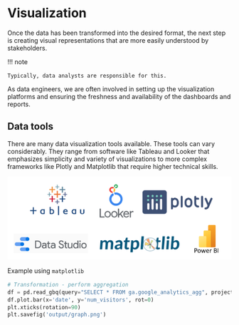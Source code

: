 # Visualization

Once the data has been transformed into the desired format, the next step is creating visual representations that are more easily understood by stakeholders.

!!! note

    Typically, data analysts are responsible for this.

As data engineers, we are often involved in setting up the visualization platforms and ensuring the freshness and availability of the dashboards and reports.

## Data tools

There are many data visualization tools available.
These tools can vary considerably. They range from software like Tableau and Looker that emphasizes simplicity and variety of visualizations to more complex frameworks like Plotly and Matplotlib that require higher technical skills.

![data visualization tools](../pics/data-viz-tools.png)

Example using `matplotlib`

```python title="aggregation.py"
# Transformation - perform aggregation
df = pd.read_gbq(query="SELECT * FROM ga.google_analytics_agg", project_id=PROJECT_ID)
df.plot.bar(x='date', y='num_visitors', rot=0)
plt.xticks(rotation=90)
plt.savefig('output/graph.png')
```
